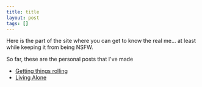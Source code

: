 ```yaml
---
title: title
layout: post
tags: []
---
```



Here is the part of the site where you can get to know the real me... at least while keeping it from being NSFW.

So far, these are the personal posts that I've made

-   [Getting things rolling](http://blog.srvthe.net/archives/10 "Getting things rolling")
-   [Living Alone](http://blog.srvthe.net/archives/71 "Living alone")

